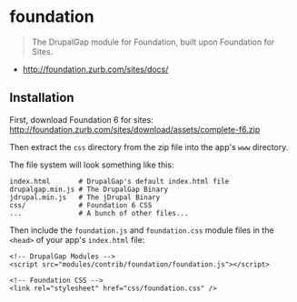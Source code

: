 # foundation

> The DrupalGap module for Foundation, built upon Foundation for Sites.

- http://foundation.zurb.com/sites/docs/

## Installation

First, download Foundation 6 for sites: http://foundation.zurb.com/sites/download/assets/complete-f6.zip

Then extract the `css` directory from the zip file into the app's `www` directory.

The file system will look something like this:

```
index.html       # DrupalGap's default index.html file
drupalgap.min.js # The DrupalGap Binary
jdrupal.min.js   # The jDrupal Binary
css/             # Foundation 6 CSS
...              # A bunch of other files...
```

Then include the `foundation.js` and `foundation.css` module files in the `<head>` of your app's `index.html` file:

```
<!-- DrupalGap Modules -->
<script src="modules/contrib/foundation/foundation.js"></script>

<!-- Foundation CSS -->
<link rel="stylesheet" href="css/foundation.css" />
```
